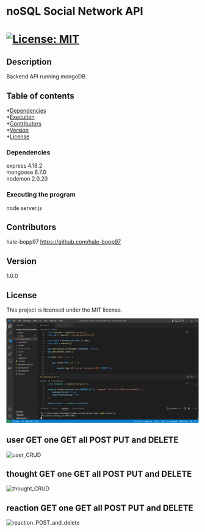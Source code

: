 
    
# noSQL Social Network API
# [![License: MIT](https://img.shields.io/badge/License-MIT-yellow.svg)](https://opensource.org/licenses/MIT)

## Description
Backend API running mongoDB

## Table of contents
*[Dependencies](#dependencies)  
*[Execution](#installation)  
*[Contributors](#contributors)  
*[Version](#version)  
*[License](#license)  

### Dependencies
express 4.18.2  
mongoose 6.7.0   
nodemon 2.0.20  

### Executing the program
node server.js

## Contributors
hale-bopp97 https://github.com/hale-bopp97

## Version
1.0.0

## License
This project is licensed under the MIT license.

![screencap](https://github.com/hale-bopp97/noSQL_social_network_api/blob/main/assets/Capture.JPG?raw=true)

## user GET one GET all POST PUT and DELETE

![user_CRUD](https://github.com/hale-bopp97/noSQL_social_network_api/blob/main/assets/Untitled_%20Oct%2025,%202022%2010_55%20PM.gif?raw=true)

## thought GET one GET all POST PUT and DELETE

![thought_CRUD](https://github.com/hale-bopp97/noSQL_social_network_api/blob/main/assets/Untitled_%20Oct%2026,%202022%2010_56%20PM.gif?raw=true)

## reaction GET one GET all POST PUT and DELETE

![reaction_POST_and_delete](https://github.com/hale-bopp97/noSQL_social_network_api/blob/main/assets/Untitled_%20Oct%2026,%202022%2010_56%20PM.gif?raw=true)